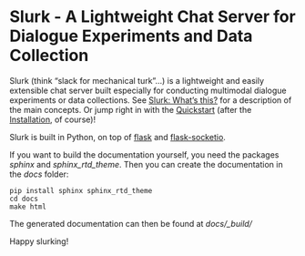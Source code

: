 Slurk - A Lightweight Chat Server for Dialogue Experiments and Data Collection
==============================================================================

Slurk (think “slack for mechanical turk”…) is a lightweight and easily extensible chat server built especially for conducting multimodal dialogue experiments or data collections. See [Slurk: What’s this?][what's this] for a description of the main concepts. Or jump right in with the [Quickstart] (after the [Installation], of course)!

Slurk is built in Python, on top of [flask] and [flask-socketio].

If you want to build the documentation yourself, you need the packages _sphinx_ and _sphinx_rtd_theme_. Then you can create the documentation in the _docs_ folder:

```
pip install sphinx sphinx_rtd_theme
cd docs
make html
```
The generated documentation can then be found at *docs/_build/*


Happy slurking!

[what's this]: https://clp-research.github.io/slurk/slurk_about.html#slurk-about
[Quickstart]: https://clp-research.github.io/slurk/slurk_quickstart.html#slurk-quickstart
[Installation]: https://clp-research.github.io/slurk/slurk_installation.html#slurk-installation
[flask]: http://flask.pocoo.org/
[flask-socketio]: https://flask-socketio.readthedocs.io/en/latest
